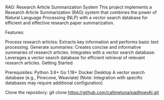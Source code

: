 RAG: Research Article Summarization System
This project implements a Research Article Summarization (RAG) system that combines the power of Natural Language Processing (NLP) with a vector search database for efficient and effective research paper summarization.

Features:

Process research articles: Extracts key information and performs basic text processing.
Generate summaries: Creates concise and informative summaries of research articles.
Integrates with a vector search database: Leverages a vector search database for efficient retrieval of relevant research articles.
Getting Started

Prerequisites:
Python 3.6+
Go 1.18+
Docker Desktop
A vector search database (e.g., Pinecone, Weaviate) (Note: Integration with specific databases may require additional configuration)

Clone the repository:
git clone https://github.com/callmetuna/padhneyAI.git

